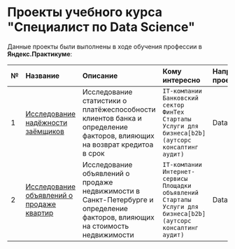 # Проекты учебного курса <br/>  "Специалист по Data Science"

Данные проекты были выполнены в ходе обучения профессии в __Яндекс.Практикуме__:

| № | Название | Описание | Кому интересно | Направление проекта| Используемые библиотеки |
| :--------------------- | :---------------------- | :---------------------- | :---------------------- | :---------------------- | :--------------------- |
| 1 | [Исследование надёжности заёмщиков](01_borrower_reliability) | Исследование статистики о платёжеспособности клиентов банка и определение факторов, влияющих на возврат кредитоа в срок | `IT-компании` `Банковский сектор` `ФинТех` `Стартапы` `Услуги для бизнеса[b2b](аутсорс консалтинг аудит)` | Data Analysis | `pandas` |
| 2| [Исследование объявлений о продаже квартир](02_apartment_ads) | Исследование объявлений о продаже недвижимости в Санкт-Петербурге и определение факторов, влияющих на стоимость недвижимости | `IT-компании` `Интернет-сервисы` `Площадки объявлений` `Стартапы` `Услуги для бизнеса[b2b](аутсорс консалтинг аудит)` | Data Analysis | `pandas` <br/> `numpy` <br/> `matplotlib` |
